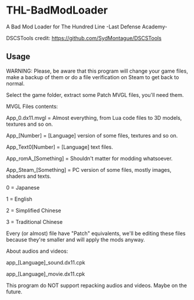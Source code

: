 # THL-BadModLoader
A Bad Mod Loader for The Hundred Line -Last Defense Academy-

DSCSTools credit: https://github.com/SydMontague/DSCSTools

## Usage
WARNING: Please, be aware that this program will change your game files, make a backup of them or do a file verification on Steam to get back to normal.

Select the game folder, extract some Patch MVGL files, you'll need them.

MVGL Files contents:


App_0.dx11.mvgl = Almost everything, from Lua code files to 3D models, textures and so on.

App_[Number] = [Language] version of some files, textures and so on.

App_Text0[Number] = [Language] text files.

App_romA_[Something] = Shouldn't matter for modding whatsoever.

App_Steam_[Something] = PC version of some files, mostly images, shaders and texts.




0 = Japanese

1 = English

2 = Simplified Chinese

3 = Traditional Chinese



Every (or almost) file have "Patch" equivalents, we'll be editing these files because they're smaller and will apply the mods anyway.

About audios and videos:

app_[Language]_sound.dx11.cpk

app_[Language]_movie.dx11.cpk


This program do NOT support repacking audios and videos. Maybe on the future.
